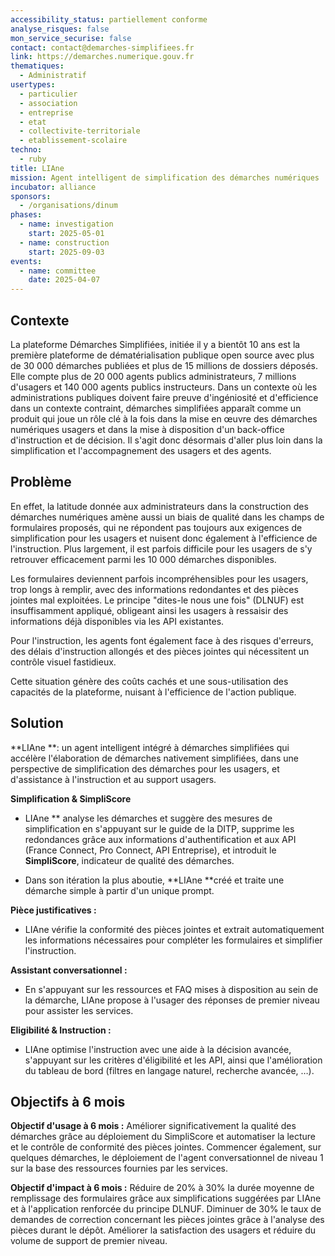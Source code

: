 ```yaml
---
accessibility_status: partiellement conforme
analyse_risques: false
mon_service_securise: false
contact: contact@demarches-simplifiees.fr
link: https://demarches.numerique.gouv.fr
thematiques:
  - Administratif
usertypes:
  - particulier
  - association
  - entreprise
  - etat
  - collectivite-territoriale
  - etablissement-scolaire
techno:
  - ruby
title: LIAne
mission: Agent intelligent de simplification des démarches numériques
incubator: alliance
sponsors:
  - /organisations/dinum
phases:
  - name: investigation
    start: 2025-05-01
  - name: construction
    start: 2025-09-03
events:
  - name: committee
    date: 2025-04-07
---
```

## Contexte

La plateforme Démarches Simplifiées, initiée il y a bientôt 10 ans est la première plateforme de dématérialisation publique open source avec plus de 30 000 démarches publiées et plus de 15 millions de dossiers déposés. Elle compte plus de 20 000 agents publics administrateurs, 7 millions d'usagers et 140 000 agents publics instructeurs. 
Dans un contexte où les administrations publiques doivent faire preuve d'ingéniosité et d'efficience dans un contexte contraint, démarches simplifiées apparaît comme un produit qui joue un rôle clé à la fois dans la mise en œuvre des démarches numériques usagers et dans la mise à disposition d'un back-office d'instruction et de décision. Il s'agit donc désormais d'aller plus loin dans la simplification et l'accompagnement des usagers et des agents.

## Problème

En effet, la latitude donnée aux administrateurs dans la construction des démarches numériques amène aussi un biais de qualité dans les champs de formulaires proposés, qui ne répondent pas toujours aux exigences de simplification pour les usagers et nuisent donc également à l'efficience de l'instruction. Plus largement, il est parfois difficile pour les usagers de s'y retrouver efficacement parmi les 10 000 démarches disponibles.

Les formulaires deviennent parfois incompréhensibles pour les usagers, trop longs à remplir, avec des informations redondantes et des pièces jointes mal exploitées. Le principe "dites-le nous une fois" (DLNUF) est insuffisamment appliqué, obligeant ainsi les usagers à ressaisir des informations déjà disponibles via les API existantes.

Pour l'instruction, les agents font également face à des risques d'erreurs, des délais d'instruction allongés et des pièces jointes qui nécessitent un contrôle visuel fastidieux.

Cette situation génère des coûts cachés et une sous-utilisation des capacités de la plateforme, nuisant à l'efficience de l'action publique.

## Solution

**LIAne **: un agent intelligent intégré à démarches simplifiées qui accélère l'élaboration de démarches nativement simplifiées, dans une perspective de simplification des démarches pour les usagers, et d'assistance à l'instruction et au support usagers.

**Simplification & SimpliScore**

*  LIAne ** analyse les démarches et suggère des mesures de simplification en s'appuyant sur le guide de la DITP, supprime les redondances grâce aux informations d'authentification et aux API (France Connect, Pro Connect, API Entreprise), et introduit le **SimpliScore**, indicateur de qualité des démarches.

* Dans son itération la plus aboutie, **LIAne **créé et traite une démarche simple à partir d'un unique prompt.

**Pièce justificatives :**

* LIAne vérifie la conformité des pièces jointes et extrait automatiquement les informations nécessaires pour compléter les formulaires et simplifier l'instruction.

**Assistant conversationnel :**

* En s'appuyant sur les ressources et FAQ mises à disposition au sein de la démarche, LIAne propose à l'usager des réponses de premier niveau pour assister les services.

**Eligibilité & Instruction :**

* LIAne optimise l'instruction avec une aide à la décision avancée, s'appuyant sur les critères d'éligibilité et les API, ainsi que l'amélioration du tableau de bord (filtres en langage naturel, recherche avancée, …).

## Objectifs à 6 mois

**Objectif d'usage à 6 mois :** Améliorer significativement la qualité des démarches grâce au déploiement du SimpliScore et automatiser la lecture et le contrôle de conformité des pièces jointes. Commencer également, sur quelques démarches, le déploiement de l'agent conversationnel de niveau 1 sur la base des ressources fournies par les services.

**Objectif d'impact à 6 mois :** Réduire de 20% à 30% la durée moyenne de remplissage des formulaires grâce aux simplifications suggérées par LIAne et à l'application renforcée du principe DLNUF. Diminuer de 30% le taux de demandes de correction concernant les pièces jointes grâce à l'analyse des pièces durant le dépôt. Améliorer la satisfaction des usagers et réduire du volume de support de premier niveau.
